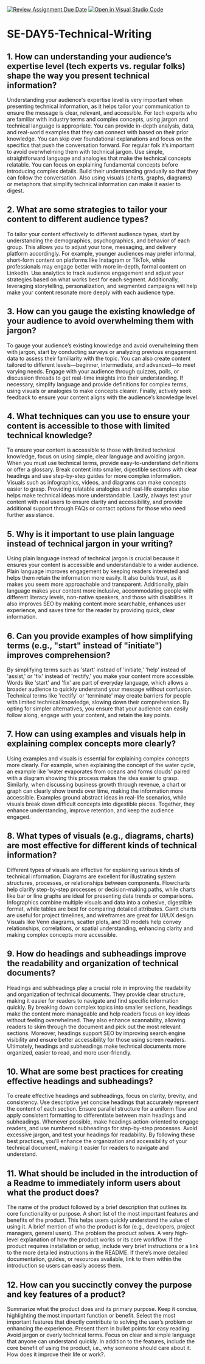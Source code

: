 [![Review Assignment Due Date](https://classroom.github.com/assets/deadline-readme-button-22041afd0340ce965d47ae6ef1cefeee28c7c493a6346c4f15d667ab976d596c.svg)](https://classroom.github.com/a/zsAR-pyY)
[![Open in Visual Studio Code](https://classroom.github.com/assets/open-in-vscode-2e0aaae1b6195c2367325f4f02e2d04e9abb55f0b24a779b69b11b9e10269abc.svg)](https://classroom.github.com/online_ide?assignment_repo_id=18435445&assignment_repo_type=AssignmentRepo)
# SE-DAY5-Technical-Writing
## 1. How can understanding your audience’s expertise level (tech experts vs. regular folks) shape the way you present technical information?
Understanding your audience's expertise level is very important when presenting technical information, as it helps tailor your communication to ensure the message is clear, relevant, and accessible. 
For tech experts who are familiar with industry terms and complex concepts, using jargon and technical language is appropriate. You can provide in-depth analysis, data, and real-world examples that they can connect with based on their prior knowledge. You can skip over foundational explanations and focus on the specifics that push the conversation forward.
For regular folk it’s important to avoid overwhelming them with technical jargon. Use simple, straightforward language and analogies that make the technical concepts relatable. You can focus on explaining fundamental concepts before introducing complex details. Build their understanding gradually so that they can follow the conversation. Also using visuals (charts, graphs, diagrams) or metaphors that simplify technical information can make it easier to digest.

## 2. What are some strategies to tailor your content to different audience types?
To tailor your content effectively to different audience types, start by understanding the demographics, psychographics, and behavior of each group. This allows you to adjust your tone, messaging, and delivery platform accordingly. For example, younger audiences may prefer informal, short-form content on platforms like Instagram or TikTok, while professionals may engage better with more in-depth, formal content on LinkedIn. Use analytics to track audience engagement and adjust your strategies based on what works best for each segment. Additionally, leveraging storytelling, personalization, and segmented campaigns will help make your content resonate more deeply with each audience type.

## 3. How can you gauge the existing knowledge of your audience to avoid overwhelming them with jargon?
To gauge your audience’s existing knowledge and avoid overwhelming them with jargon, start by conducting surveys or analyzing previous engagement data to assess their familiarity with the topic. You can also create content tailored to different levels—beginner, intermediate, and advanced—to meet varying needs. Engage with your audience through quizzes, polls, or discussion threads to get real-time insights into their understanding. If necessary, simplify language and provide definitions for complex terms, using visuals or analogies to make concepts clearer. Finally, actively seek feedback to ensure your content aligns with the audience’s knowledge level.

## 4. What techniques can you use to ensure your content is accessible to those with limited technical knowledge?
To ensure your content is accessible to those with limited technical knowledge, focus on using simple, clear language and avoiding jargon. When you must use technical terms, provide easy-to-understand definitions or offer a glossary. Break content into smaller, digestible sections with clear headings and use step-by-step guides for more complex information. Visuals such as infographics, videos, and diagrams can make concepts easier to grasp. Providing relatable analogies and real-life examples also helps make technical ideas more understandable. Lastly, always test your content with real users to ensure clarity and accessibility, and provide additional support through FAQs or contact options for those who need further assistance.

## 5. Why is it important to use plain language instead of technical jargon in your writing?
Using plain language instead of technical jargon is crucial because it ensures your content is accessible and understandable to a wider audience. Plain language improves engagement by keeping readers interested and helps them retain the information more easily. It also builds trust, as it makes you seem more approachable and transparent. Additionally, plain language makes your content more inclusive, accommodating people with different literacy levels, non-native speakers, and those with disabilities. It also improves SEO by making content more searchable, enhances user experience, and saves time for the reader by providing quick, clear information.

## 6. Can you provide examples of how simplifying terms (e.g., "start" instead of "initiate") improves comprehension?
By simplifying terms such as 'start' instead of 'initiate,' 'help' instead of 'assist,' or 'fix' instead of 'rectify,' you make your content more accessible. Words like 'start' and 'fix' are part of everyday language, which allows a broader audience to quickly understand your message without confusion. Technical terms like 'rectify' or 'terminate' may create barriers for people with limited technical knowledge, slowing down their comprehension. By opting for simpler alternatives, you ensure that your audience can easily follow along, engage with your content, and retain the key points.

## 7. How can using examples and visuals help in explaining complex concepts more clearly?
Using examples and visuals is essential for explaining complex concepts more clearly. For example, when explaining the concept of the water cycle, an example like 'water evaporates from oceans and forms clouds' paired with a diagram showing this process makes the idea easier to grasp. Similarly, when discussing business growth through revenue, a chart or graph can clearly show trends over time, making the information more accessible. Examples ground abstract ideas in real-life scenarios, while visuals break down difficult concepts into digestible pieces. Together, they enhance understanding, improve retention, and keep the audience engaged.

## 8. What types of visuals (e.g., diagrams, charts) are most effective for different kinds of technical information?
Different types of visuals are effective for explaining various kinds of technical information. Diagrams are excellent for illustrating system structures, processes, or relationships between components. Flowcharts help clarify step-by-step processes or decision-making paths, while charts like bar or line graphs are ideal for presenting data trends or comparisons. Infographics combine multiple visuals and data into a cohesive, digestible format, while tables are best for comparing detailed attributes. Gantt charts are useful for project timelines, and wireframes are great for UI/UX design. Visuals like Venn diagrams, scatter plots, and 3D models help convey relationships, correlations, or spatial understanding, enhancing clarity and making complex concepts more accessible.

## 9. How do headings and subheadings improve the readability and organization of technical documents?
Headings and subheadings play a crucial role in improving the readability and organization of technical documents. They provide clear structure, making it easier for readers to navigate and find specific information quickly. By breaking down complex topics into smaller sections, headings make the content more manageable and help readers focus on key ideas without feeling overwhelmed. They also enhance scannability, allowing readers to skim through the document and pick out the most relevant sections. Moreover, headings support SEO by improving search engine visibility and ensure better accessibility for those using screen readers. Ultimately, headings and subheadings make technical documents more organized, easier to read, and more user-friendly.

## 10. What are some best practices for creating effective headings and subheadings?
To create effective headings and subheadings, focus on clarity, brevity, and consistency. Use descriptive yet concise headings that accurately represent the content of each section. Ensure parallel structure for a uniform flow and apply consistent formatting to differentiate between main headings and subheadings. Whenever possible, make headings action-oriented to engage readers, and use numbered subheadings for step-by-step processes. Avoid excessive jargon, and test your headings for readability. By following these best practices, you’ll enhance the organization and accessibility of your technical document, making it easier for readers to navigate and understand.

## 11. What should be included in the introduction of a Readme to immediately inform users about what the product does?
The name of the product followed by a brief description that outlines its core functionality or purpose. A short list of the most important features and benefits of the product. This helps users quickly understand the value of using it.  A brief mention of who the product is for (e.g., developers, project managers, general users). The problem the product solves. A very high-level explanation of how the product works or its core workflow. If the product requires installation or setup, include very brief instructions or a link to the more detailed instructions in the README. If there’s more detailed documentation, guides, or resources available, link to them within the introduction so users can easily access them.

## 12. How can you succinctly convey the purpose and key features of a product?
Summarize what the product does and its primary purpose. Keep it concise, highlighting the most important function or benefit. Select the most important features that directly contribute to solving the user’s problem or enhancing the experience. Present them in bullet points for easy reading. Avoid jargon or overly technical terms. Focus on clear and simple language that anyone can understand quickly. In addition to the features, include the core benefit of using the product, i.e., why someone should care about it. How does it improve their life or work?.
